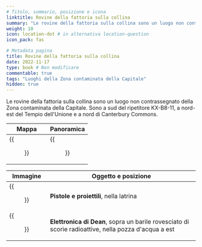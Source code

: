 ```yaml
---
# Titolo, sommario, posizione e icona
linktitle: Rovine della fattoria sulla collina
summary: "Le rovine della fattoria sulla collina sono un luogo non contrassegnato della Zona contaminata della Capitale. Sono a sud del ripetitore KX-B8-11, a nord-est del Tempio dell'Unione e a nord di Canterbury Commons."
weight: 10
icon: location-dot # in alternativa location-question
icon_pack: fas

# Metadata pagina
title: Rovine della fattoria sulla collina
date: 2022-11-17
type: book # Non modificare
commentable: true
tags: "Luoghi della Zona contaminata della Capitale"
hidden: true
---
```





Le rovine della fattoria sulla collina sono un luogo non contrassegnato della Zona contaminata della Capitale. Sono a sud del ripetitore KX-B8-11, a nord-est del Tempio dell'Unione e a nord di Canterbury Commons.

| Mappa                                          | Panoramica                                 |
| ---------------------------------------------- | ------------------------------------------ |
| {{<figure src="Hilltop_Farm_Ruins_loc.webp">}} | {{<figure src="Hilltop_Farm_Ruins.webp">}} |

| Immagine                                                                   | Oggetto e posizione                                                                                  |
| -------------------------------------------------------------------------- | ---------------------------------------------------------------------------------------------------- |
| {{<figure src="Hilltop_Farm_ruins_Guns_and_Bullets_near_farmhouse.webp">}} | **Pistole e proiettili**, nella latrina                                                              |
| {{<figure src="Hilltop_Farm_ruins_Dean's_Electronics.webp">}}              | **Elettronica di Dean**, sopra un barile rovesciato di scorie radioattive, nella pozza d'acqua a est |


